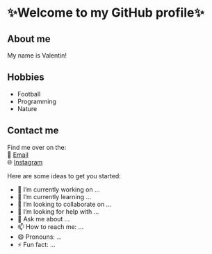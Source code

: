 # ✨Welcome to my GitHub profile✨

## About me
My name is Valentin! 

## Hobbies
* Football
* Programming
* Nature

## Contact me
Find me over on the:\
📧 [Email]()\
🌐 [Instagram]()

Here are some ideas to get you started:

- 🔭 I’m currently working on ...
- 🌱 I’m currently learning ...
- 👯 I’m looking to collaborate on ...
- 🤔 I’m looking for help with ...
- 💬 Ask me about ...
- 📫 How to reach me: ...
- 😄 Pronouns: ...
- ⚡ Fun fact: ...

